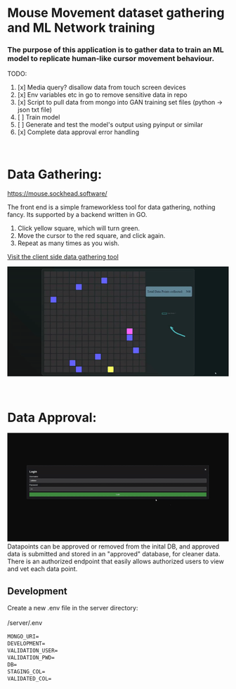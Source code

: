 # Mouse Movement dataset gathering and ML Network training

### The purpose of this application is to gather data to train an ML model to replicate human-like cursor movement behaviour.

TODO:

1. [x] Media query? disallow data from touch screen devices
2. [x] Env variables etc in go to remove sensitive data in repo
3. [x] Script to pull data from mongo into GAN training set files (python -> json txt file)
4. [ ] Train model
5. [ ] Generate and test the model's output using pyinput or similar
6. [x] Complete data approval error handling

<br>

# Data Gathering:

https://mouse.sockhead.software/

The front end is a simple frameworkless tool for data gathering, nothing fancy. Its supported by a backend written in GO.

1. Click yellow square, which will turn green.
2. Move the cursor to the red square, and click again.
3. Repeat as many times as you wish.

[Visit the client side data gathering tool](https://mouse.sockhead.software)

[<img alt="alt_text" src="mmgif.gif" />](https://github.com/sockheadrps/AiMouseMovement)
<br>
<br>
<br>

# Data Approval:

![](dataPage.gif)
Datapoints can be approved or removed from the inital DB, and approved data is submitted and stored in an "approved" database, for cleaner data. There is an authorized endpoint that easily allows authorized users to view and vet each data point.

## Development

Create a new .env file in the server directory:  
<br>
/server/.env

```
MONGO_URI=
DEVELOPMENT=
VALIDATION_USER=
VALIDATION_PWD=
DB=
STAGING_COL=
VALIDATED_COL=

```
